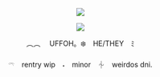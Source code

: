 <p align="center" width="100%">
    <img src="https://komarev.com/ghpvc/?username=uffohsnack&label=<3&color=612020"> 

</p>

<p align="center" width="100%">
<image src="https://github.com/user-attachments/assets/962cc738-edd7-4cff-af1d-673f94b1004d"
</p>

<p align="center" width="100%">
︵︵ 　UFFOH。❄️　HE/THEY ﾐ
</p>

<p align="center" width="100%">
𓍼　rentry wip　˖⁠　minor　⏆　weirdos dni.
</p>
